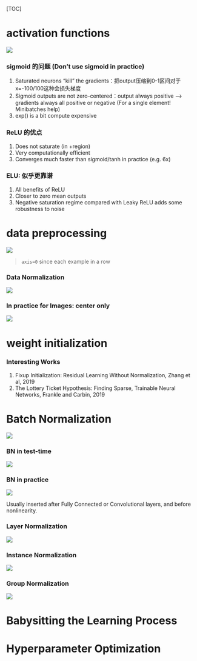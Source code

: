 [TOC]

# activation functions

![](imgs/1.png)

### sigmoid 的问题 (Don’t use sigmoid in practice)

1. Saturated neurons “kill” the gradients：把output压缩到0-1区间对于x=-100/100这种会损失梯度
2. Sigmoid outputs are not zero-centered：output always positive --> gradients always all positive or negative (For a single element! Minibatches help)
3. exp() is a bit compute expensive

### ReLU 的优点

1. Does not saturate (in +region)
2. Very computationally efficient
3. Converges much faster than sigmoid/tanh in practice (e.g. 6x)

### ELU: 似乎更靠谱

1. All benefits of ReLU
2. Closer to zero mean outputs
3. Negative saturation regime compared with Leaky ReLU adds some robustness to noise 

# data preprocessing

![](imgs/2.png)

> `axis=0` since each example in a row

### Data Normalization

![](imgs/3.png)

### In practice for Images: center only

![](imgs/4.png)

# weight initialization

### Interesting Works

1. Fixup Initialization: Residual Learning Without Normalization, Zhang et al, 2019
2. The Lottery Ticket Hypothesis: Finding Sparse, Trainable Neural Networks, Frankle and Carbin, 2019

# Batch Normalization

![](imgs/5.png)

### BN in test-time

![](imgs/6.png)

### BN in practice

![](imgs/7.png)

Usually inserted after Fully Connected or Convolutional layers, and before nonlinearity.

### Layer Normalization

![](imgs/8.png)

### Instance Normalization

![](imgs/9.png)

### Group Normalization

![](imgs/10.png)

# Babysitting the Learning Process

# Hyperparameter Optimization